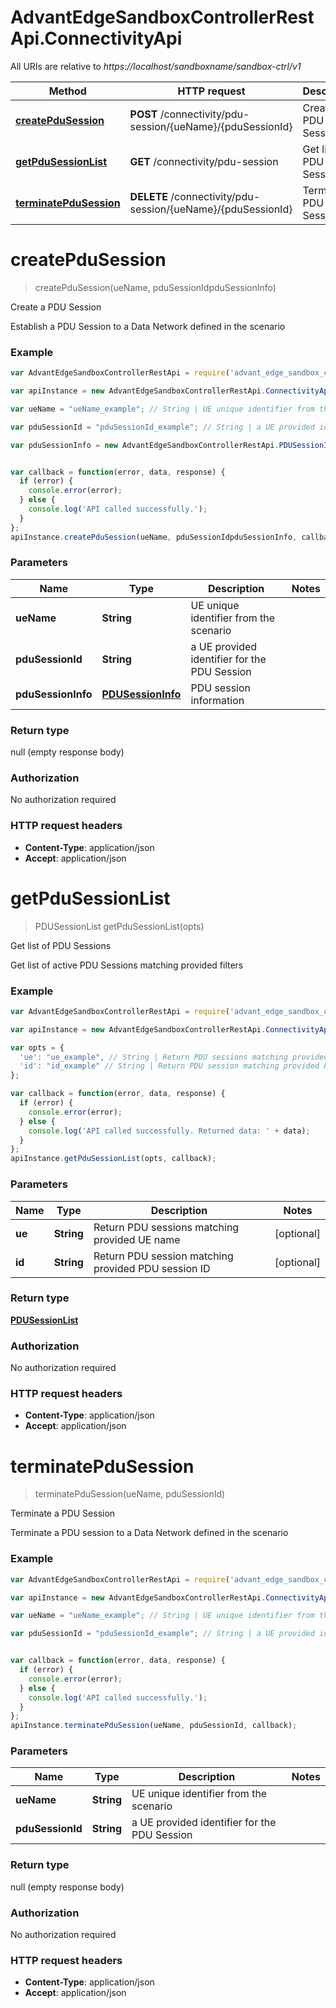 # AdvantEdgeSandboxControllerRestApi.ConnectivityApi

All URIs are relative to *https://localhost/sandboxname/sandbox-ctrl/v1*

Method | HTTP request | Description
------------- | ------------- | -------------
[**createPduSession**](ConnectivityApi.md#createPduSession) | **POST** /connectivity/pdu-session/{ueName}/{pduSessionId} | Create a PDU Session
[**getPduSessionList**](ConnectivityApi.md#getPduSessionList) | **GET** /connectivity/pdu-session | Get list of PDU Sessions
[**terminatePduSession**](ConnectivityApi.md#terminatePduSession) | **DELETE** /connectivity/pdu-session/{ueName}/{pduSessionId} | Terminate a PDU Session


<a name="createPduSession"></a>
# **createPduSession**
> createPduSession(ueName, pduSessionIdpduSessionInfo)

Create a PDU Session

Establish a PDU Session to a Data Network defined in the scenario

### Example
```javascript
var AdvantEdgeSandboxControllerRestApi = require('advant_edge_sandbox_controller_rest_api');

var apiInstance = new AdvantEdgeSandboxControllerRestApi.ConnectivityApi();

var ueName = "ueName_example"; // String | UE unique identifier from the scenario

var pduSessionId = "pduSessionId_example"; // String | a UE provided identifier for the PDU Session

var pduSessionInfo = new AdvantEdgeSandboxControllerRestApi.PDUSessionInfo(); // PDUSessionInfo | PDU session information


var callback = function(error, data, response) {
  if (error) {
    console.error(error);
  } else {
    console.log('API called successfully.');
  }
};
apiInstance.createPduSession(ueName, pduSessionIdpduSessionInfo, callback);
```

### Parameters

Name | Type | Description  | Notes
------------- | ------------- | ------------- | -------------
 **ueName** | **String**| UE unique identifier from the scenario | 
 **pduSessionId** | **String**| a UE provided identifier for the PDU Session | 
 **pduSessionInfo** | [**PDUSessionInfo**](PDUSessionInfo.md)| PDU session information | 

### Return type

null (empty response body)

### Authorization

No authorization required

### HTTP request headers

 - **Content-Type**: application/json
 - **Accept**: application/json

<a name="getPduSessionList"></a>
# **getPduSessionList**
> PDUSessionList getPduSessionList(opts)

Get list of PDU Sessions

Get list of active PDU Sessions matching provided filters

### Example
```javascript
var AdvantEdgeSandboxControllerRestApi = require('advant_edge_sandbox_controller_rest_api');

var apiInstance = new AdvantEdgeSandboxControllerRestApi.ConnectivityApi();

var opts = { 
  'ue': "ue_example", // String | Return PDU sessions matching provided UE name
  'id': "id_example" // String | Return PDU session matching provided PDU session ID
};

var callback = function(error, data, response) {
  if (error) {
    console.error(error);
  } else {
    console.log('API called successfully. Returned data: ' + data);
  }
};
apiInstance.getPduSessionList(opts, callback);
```

### Parameters

Name | Type | Description  | Notes
------------- | ------------- | ------------- | -------------
 **ue** | **String**| Return PDU sessions matching provided UE name | [optional] 
 **id** | **String**| Return PDU session matching provided PDU session ID | [optional] 

### Return type

[**PDUSessionList**](PDUSessionList.md)

### Authorization

No authorization required

### HTTP request headers

 - **Content-Type**: application/json
 - **Accept**: application/json

<a name="terminatePduSession"></a>
# **terminatePduSession**
> terminatePduSession(ueName, pduSessionId)

Terminate a PDU Session

Terminate a PDU session to a Data Network defined in the scenario

### Example
```javascript
var AdvantEdgeSandboxControllerRestApi = require('advant_edge_sandbox_controller_rest_api');

var apiInstance = new AdvantEdgeSandboxControllerRestApi.ConnectivityApi();

var ueName = "ueName_example"; // String | UE unique identifier from the scenario

var pduSessionId = "pduSessionId_example"; // String | a UE provided identifier for the PDU Session


var callback = function(error, data, response) {
  if (error) {
    console.error(error);
  } else {
    console.log('API called successfully.');
  }
};
apiInstance.terminatePduSession(ueName, pduSessionId, callback);
```

### Parameters

Name | Type | Description  | Notes
------------- | ------------- | ------------- | -------------
 **ueName** | **String**| UE unique identifier from the scenario | 
 **pduSessionId** | **String**| a UE provided identifier for the PDU Session | 

### Return type

null (empty response body)

### Authorization

No authorization required

### HTTP request headers

 - **Content-Type**: application/json
 - **Accept**: application/json


